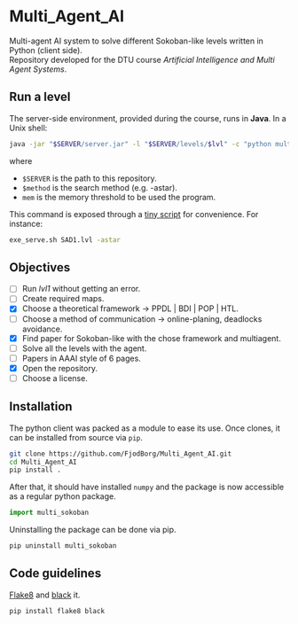 # Multi_Agent_AI

Multi-agent AI system to solve different Sokoban-like levels written in Python (client side).  
Repository developed for the DTU course _Artificial Intelligence and Multi Agent Systems_.

## Run a level

The server-side environment, provided during the course, runs in **Java**. In a Unix shell:

```bash
java -jar "$SERVER/server.jar" -l "$SERVER/levels/$lvl" -c "python multi_sokoban/searchclient.py $method --max-memory $mem" -g 150 -t 300
```

where

- `$SERVER` is the path to this repository.
- `$method` is the search method (e.g. -astar).
- `mem` is the memory threshold to be used the program.

This command is exposed through a [tiny script](./exe_serve.sh) for convenience. For instance:

```bash
exe_serve.sh SAD1.lvl -astar
```

## Objectives

- [ ] Run _lvl1_ without getting an error.
- [ ] Create required maps.
- [x] Choose a theoretical framework -> PPDL | BDI | POP | HTL.
- [ ] Choose a method of communication -> online-planing, deadlocks avoidance.
- [x] Find paper for Sokoban-like with the chose framework and multiagent.
- [ ] Solve all the levels with the agent.
- [ ] Papers in AAAI style of 6 pages.
- [x] Open the repository.
- [ ] Choose a license.

## Installation

The python client was packed as a module to ease its use. Once clones, it can be
installed from source via `pip`.

```bash
git clone https://github.com/FjodBorg/Multi_Agent_AI.git
cd Multi_Agent_AI
pip install .
```

After that, it should have installed `numpy` and the package is now accessible as
a regular python package.

```python
import multi_sokoban
```

Uninstalling the package can be done via pip.

```bash
pip uninstall multi_sokoban
```

## Code guidelines

[Flake8](https://pypi.org/project/flake8/) and [black](https://github.com/ambv/black) it.

```bash
pip install flake8 black
```
